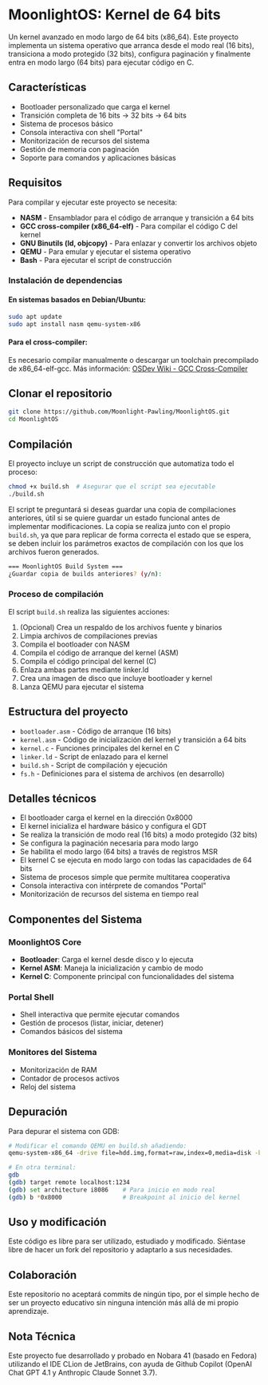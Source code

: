 # MoonlightOS: Kernel de 64 bits

Un kernel avanzado en modo largo de 64 bits (x86_64). Este proyecto implementa un sistema operativo que arranca desde el modo real (16 bits), transiciona a modo protegido (32 bits), configura paginación y finalmente entra en modo largo (64 bits) para ejecutar código en C.

## Características

- Bootloader personalizado que carga el kernel
- Transición completa de 16 bits → 32 bits → 64 bits
- Sistema de procesos básico
- Consola interactiva con shell "Portal"
- Monitorización de recursos del sistema
- Gestión de memoria con paginación
- Soporte para comandos y aplicaciones básicas

## Requisitos

Para compilar y ejecutar este proyecto se necesita:

- **NASM** - Ensamblador para el código de arranque y transición a 64 bits
- **GCC cross-compiler (x86_64-elf)** - Para compilar el código C del kernel
- **GNU Binutils (ld, objcopy)** - Para enlazar y convertir los archivos objeto
- **QEMU** - Para emular y ejecutar el sistema operativo
- **Bash** - Para ejecutar el script de construcción

### Instalación de dependencias

#### En sistemas basados en Debian/Ubuntu:
```bash
sudo apt update
sudo apt install nasm qemu-system-x86
```

#### Para el cross-compiler:
Es necesario compilar manualmente o descargar un toolchain precompilado de x86_64-elf-gcc. 
Más información: [OSDev Wiki - GCC Cross-Compiler](https://wiki.osdev.org/GCC_Cross-Compiler)

## Clonar el repositorio

```bash
git clone https://github.com/Moonlight-Pawling/MoonlightOS.git
cd MoonlightOS
```

## Compilación

El proyecto incluye un script de construcción que automatiza todo el proceso:

```bash
chmod +x build.sh  # Asegurar que el script sea ejecutable
./build.sh
```

El script te preguntará si deseas guardar una copia de compilaciones anteriores, útil si se quiere guardar un estado funcional antes de implementar modificaciones. La copia se realiza junto con el propio `build.sh`, ya que para replicar de forma correcta el estado que se espera, se deben incluir los parámetros exactos de compilación con los que los archivos fueron generados.
```bash
=== MoonlightOS Build System ===
¿Guardar copia de builds anteriores? (y/n): 
```


### Proceso de compilación

El script `build.sh` realiza las siguientes acciones:

1. (Opcional) Crea un respaldo de los archivos fuente y binarios
2. Limpia archivos de compilaciones previas
3. Compila el bootloader con NASM
4. Compila el código de arranque del kernel (ASM)
5. Compila el código principal del kernel (C)
6. Enlaza ambas partes mediante linker.ld
7. Crea una imagen de disco que incluye bootloader y kernel
8. Lanza QEMU para ejecutar el sistema

## Estructura del proyecto

- `bootloader.asm` - Código de arranque (16 bits)
- `kernel.asm` - Código de inicialización del kernel y transición a 64 bits
- `kernel.c` - Funciones principales del kernel en C
- `linker.ld` - Script de enlazado para el kernel
- `build.sh` - Script de compilación y ejecución
- `fs.h` - Definiciones para el sistema de archivos (en desarrollo)

## Detalles técnicos

- El bootloader carga el kernel en la dirección 0x8000
- El kernel inicializa el hardware básico y configura el GDT
- Se realiza la transición de modo real (16 bits) a modo protegido (32 bits)
- Se configura la paginación necesaria para modo largo
- Se habilita el modo largo (64 bits) a través de registros MSR
- El kernel C se ejecuta en modo largo con todas las capacidades de 64 bits
- Sistema de procesos simple que permite multitarea cooperativa
- Consola interactiva con intérprete de comandos "Portal"
- Monitorización de recursos del sistema en tiempo real

## Componentes del Sistema

### MoonlightOS Core
- **Bootloader**: Carga el kernel desde disco y lo ejecuta
- **Kernel ASM**: Maneja la inicialización y cambio de modo
- **Kernel C**: Componente principal con funcionalidades del sistema

### Portal Shell
- Shell interactiva que permite ejecutar comandos
- Gestión de procesos (listar, iniciar, detener)
- Comandos básicos del sistema

### Monitores del Sistema
- Monitorización de RAM
- Contador de procesos activos
- Reloj del sistema

## Depuración

Para depurar el sistema con GDB:

```bash
# Modificar el comando QEMU en build.sh añadiendo:
qemu-system-x86_64 -drive file=hdd.img,format=raw,index=0,media=disk -boot c -s -S

# En otra terminal:
gdb
(gdb) target remote localhost:1234
(gdb) set architecture i8086    # Para inicio en modo real
(gdb) b *0x8000                 # Breakpoint al inicio del kernel
```

## Uso y modificación

Este código es libre para ser utilizado, estudiado y modificado. Siéntase libre de hacer un fork del repositorio y adaptarlo a sus necesidades.

## Colaboración

Este repositorio no aceptará commits de ningún tipo, por el simple hecho de ser un proyecto educativo sin ninguna intención más allá de mi propio aprendizaje.

## Nota Técnica

Este proyecto fue desarrollado y probado en Nobara 41 (basado en Fedora) utilizando el IDE CLion de JetBrains, con ayuda de Github Copilot (OpenAI Chat GPT 4.1 y Anthropic Claude Sonnet 3.7).
